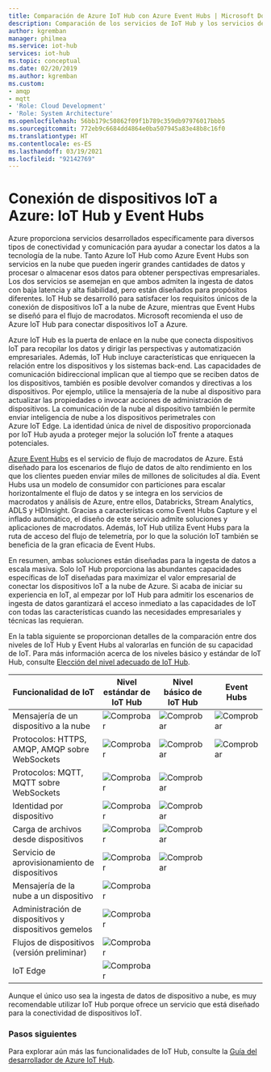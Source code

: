 ```yaml
---
title: Comparación de Azure IoT Hub con Azure Event Hubs | Microsoft Docs
description: Comparación de los servicios de IoT Hub y los servicios de Event Hubs de Azure en la que se resaltan diferencias funcionales y casos de uso. La comparación incluye protocolos admitidos, administración de dispositivos, supervisión y cargas de archivos.
author: kgremban
manager: philmea
ms.service: iot-hub
services: iot-hub
ms.topic: conceptual
ms.date: 02/20/2019
ms.author: kgremban
ms.custom:
- amqp
- mqtt
- 'Role: Cloud Development'
- 'Role: System Architecture'
ms.openlocfilehash: 56bb179c50862f09f1b789c359db97976017bbb5
ms.sourcegitcommit: 772eb9c6684dd4864e0ba507945a83e48b8c16f0
ms.translationtype: HT
ms.contentlocale: es-ES
ms.lasthandoff: 03/19/2021
ms.locfileid: "92142769"
---
```

# <a name="connecting-iot-devices-to-azure-iot-hub-and-event-hubs"></a>Conexión de dispositivos IoT a Azure: IoT Hub y Event Hubs

Azure proporciona servicios desarrollados específicamente para diversos tipos de conectividad y comunicación para ayudar a conectar los datos a la tecnología de la nube. Tanto Azure IoT Hub como Azure Event Hubs son servicios en la nube que pueden ingerir grandes cantidades de datos y procesar o almacenar esos datos para obtener perspectivas empresariales. Los dos servicios se asemejan en que ambos admiten la ingesta de datos con baja latencia y alta fiabilidad, pero están diseñados para propósitos diferentes. IoT Hub se desarrolló para satisfacer los requisitos únicos de la conexión de dispositivos IoT a la nube de Azure, mientras que Event Hubs se diseñó para el flujo de macrodatos. Microsoft recomienda el uso de Azure IoT Hub para conectar dispositivos IoT a Azure.

Azure IoT Hub es la puerta de enlace en la nube que conecta dispositivos IoT para recopilar los datos y dirigir las perspectivas y automatización empresariales. Además, IoT Hub incluye características que enriquecen la relación entre los dispositivos y los sistemas back-end. Las capacidades de comunicación bidireccional implican que al tiempo que se reciben datos de los dispositivos, también es posible devolver comandos y directivas a los dispositivos. Por ejemplo, utilice la mensajería de la nube al dispositivo para actualizar las propiedades o invocar acciones de administración de dispositivos. La comunicación de la nube al dispositivo también le permite enviar inteligencia de nube a los dispositivos perimetrales con Azure IoT Edge. La identidad única de nivel de dispositivo proporcionada por IoT Hub ayuda a proteger mejor la solución IoT frente a ataques potenciales. 

[Azure Event Hubs](../event-hubs/event-hubs-about.md) es el servicio de flujo de macrodatos de Azure. Está diseñado para los escenarios de flujo de datos de alto rendimiento en los que los clientes pueden enviar miles de millones de solicitudes al día. Event Hubs usa un modelo de consumidor con particiones para escalar horizontalmente el flujo de datos y se integra en los servicios de macrodatos y análisis de Azure, entre ellos, Databricks, Stream Analytics, ADLS y HDInsight. Gracias a características como Event Hubs Capture y el inflado automático, el diseño de este servicio admite soluciones y aplicaciones de macrodatos. Además, IoT Hub utiliza Event Hubs para la ruta de acceso del flujo de telemetría, por lo que la solución IoT también se beneficia de la gran eficacia de Event Hubs.

En resumen, ambas soluciones están diseñadas para la ingesta de datos a escala masiva. Solo IoT Hub proporciona las abundantes capacidades específicas de IoT diseñadas para maximizar el valor empresarial de conectar los dispositivos IoT a la nube de Azure.  Si acaba de iniciar su experiencia en IoT, al empezar por IoT Hub para admitir los escenarios de ingesta de datos garantizará el acceso inmediato a las capacidades de IoT con todas las características cuando las necesidades empresariales y técnicas las requieran.

En la tabla siguiente se proporcionan detalles de la comparación entre dos niveles de IoT Hub y Event Hubs al valorarlas en función de su capacidad de IoT. Para más información acerca de los niveles básico y estándar de IoT Hub, consulte [Elección del nivel adecuado de IoT Hub](iot-hub-scaling.md).

| Funcionalidad de IoT | Nivel estándar de IoT Hub | Nivel básico de IoT Hub | Event Hubs |
| --- | --- | --- | --- |
| Mensajería de un dispositivo a la nube | ![Comprobar][checkmark] | ![Comprobar][checkmark] | ![Comprobar][checkmark] |
| Protocolos: HTTPS, AMQP, AMQP sobre WebSockets | ![Comprobar][checkmark] | ![Comprobar][checkmark] | ![Comprobar][checkmark] |
| Protocolos: MQTT, MQTT sobre WebSockets | ![Comprobar][checkmark] | ![Comprobar][checkmark] |  |
| Identidad por dispositivo | ![Comprobar][checkmark] | ![Comprobar][checkmark] |  |
| Carga de archivos desde dispositivos | ![Comprobar][checkmark] | ![Comprobar][checkmark] |  |
| Servicio de aprovisionamiento de dispositivos | ![Comprobar][checkmark] | ![Comprobar][checkmark] |  |
| Mensajería de la nube a un dispositivo | ![Comprobar][checkmark] |  |  |
| Administración de dispositivos y dispositivos gemelos | ![Comprobar][checkmark] |  |  |
| Flujos de dispositivos (versión preliminar) | ![Comprobar][checkmark] |  |  |
| IoT Edge | ![Comprobar][checkmark] |  |  |

Aunque el único uso sea la ingesta de datos de dispositivo a nube, es muy recomendable utilizar IoT Hub porque ofrece un servicio que está diseñado para la conectividad de dispositivos IoT. 

### <a name="next-steps"></a>Pasos siguientes

Para explorar aún más las funcionalidades de IoT Hub, consulte la [Guía del desarrollador de Azure IoT Hub](iot-hub-devguide.md).

<!-- This one reference link is used over and over. --robinsh -->
[checkmark]: ./media/iot-hub-compare-event-hubs/ic195031.png